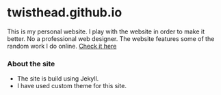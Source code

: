 # twisthead.github.io
This is my personal website. I play with the website in order to make it better. No a professional web designer.
The website features some of the random work I do online. [Check it here](https://twisthead.github.io/)
### About the site
- The site is build using Jekyll. 
- I have used custom theme for this site.
